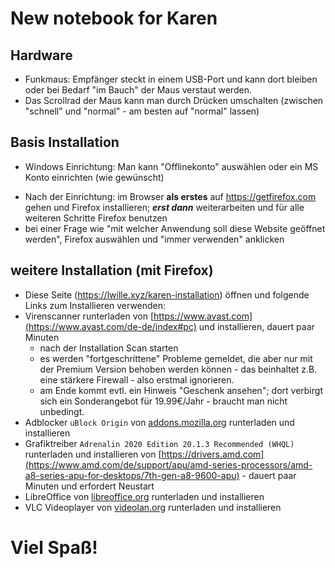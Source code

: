 # New notebook for Karen

## Hardware

* Funkmaus: Empfänger steckt in einem USB-Port und kann dort bleiben oder bei Bedarf "im Bauch" der Maus verstaut werden.
* Das Scrollrad der Maus kann man durch Drücken umschalten (zwischen "schnell" und "normal" - am besten auf "normal" lassen)

## Basis Installation

- Windows Einrichtung: Man kann "Offlinekonto" auswählen oder ein MS Konto einrichten (wie gewünscht)
* Nach der Einrichtung: im Browser **als erstes** auf https://getfirefox.com gehen und Firefox installieren; ***erst dann*** weiterarbeiten und für alle weiteren Schritte Firefox benutzen
* bei einer Frage wie "mit welcher Anwendung soll diese Website geöffnet werden", Firefox auswählen und "immer verwenden" anklicken



## weitere Installation (mit Firefox)

* Diese Seite (https://lwille.xyz/karen-installation) öffnen und folgende Links zum Installieren verwenden:
* Virenscanner runterladen von [https://www.avast.com](https://www.avast.com/de-de/index#pc) und installieren, dauert paar Minuten
  * nach der Installation Scan starten
  * es werden "fortgeschrittene" Probleme gemeldet, die aber nur mit der Premium Version behoben werden können - das beinhaltet z.B. eine stärkere Firewall - also erstmal ignorieren.
  * am Ende kommt evtl. ein Hinweis "Geschenk ansehen"; dort verbirgt sich ein Sonderangebot für 19.99€/Jahr - braucht man nicht unbedingt.
* Adblocker `uBlock Origin` von [addons.mozilla.org](https://addons.mozilla.org/en-US/firefox/addon/ublock-origin) runterladen und installieren
* Grafiktreiber `Adrenalin 2020 Edition 20.1.3 Recommended (WHQL)` runterladen und installieren von [https://drivers.amd.com](https://www.amd.com/de/support/apu/amd-series-processors/amd-a8-series-apu-for-desktops/7th-gen-a8-9600-apu) - dauert paar Minuten und erfordert Neustart
* LibreOffice von [libreoffice.org](https://libreoffice.org) runterladen und installieren
* VLC Videoplayer von [videolan.org](https://videolan.org) runterladen und installieren



# Viel Spaß!
